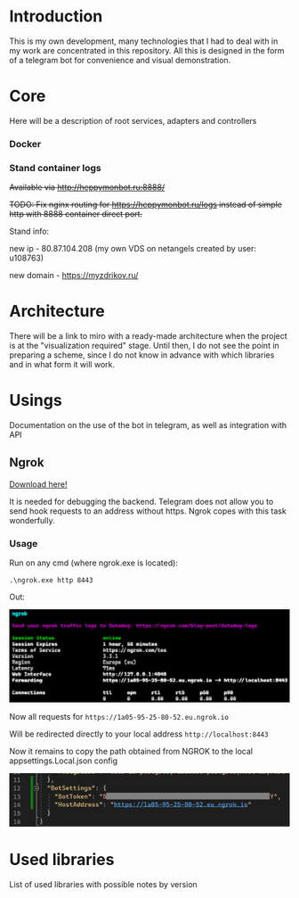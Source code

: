 # Introduction

This is my own development, many technologies that I had to deal with in my work are concentrated in this repository. All this is designed in the form of a telegram bot for convenience and visual demonstration.
 
# Core

Here will be a description of root services, adapters and controllers

### Docker

### Stand container logs

~~Available via http://heppymonbot.ru:8888/~~

~~TODO: Fix nginx routing for https://heppymonbot.ru/logs instead of simple http with 8888 container direct port.~~

Stand info:

new ip - 80.87.104.208 (my own VDS on netangels created by user: u108763)

new domain - https://myzdrikov.ru/

# Architecture

There will be a link to miro with a ready-made architecture when the project is at the "visualization required" stage. Until then, I do not see the point in preparing a scheme, since I do not know in advance with which libraries and in what form it will work.

# Usings

Documentation on the use of the bot in telegram, as well as integration with API

## Ngrok

[Download here!](https://dashboard.ngrok.com/get-started/setup)

It is needed for debugging the backend. Telegram does not allow you to send hook requests to an address without https. Ngrok copes with this task wonderfully.

### Usage

Run on any cmd (where ngrok.exe is located):

```
.\ngrok.exe http 8443
```

Out:

![1686748462497](image/readme/1686748462497.png)

Now all requests for `https://1a05-95-25-80-52.eu.ngrok.io`

Will be redirected directly to your local address `http://localhost:8443`

Now it remains to copy the path obtained from NGROK to the local appsettings.Local.json config

![1686749197191](image/readme/1686749197191.png)

# Used libraries

List of used libraries with possible notes by version
